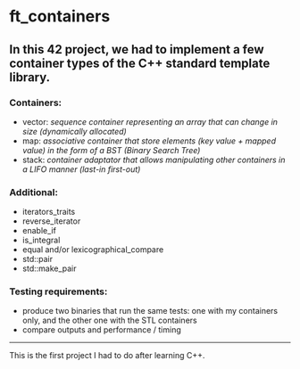 # ft_containers
## In this 42 project, we had to implement a few container types of the C++ standard template library.

### Containers:
* vector: _sequence container representing an array that can change in size (dynamically allocated)_
* map: _associative container that store elements (key value + mapped value) in the form of a BST (Binary Search Tree)_
* stack: _container adaptator that allows manipulating other containers in a LIFO manner (last-in first-out)_  
  
### Additional:
* iterators_traits
* reverse_iterator
* enable_if
* is_integral
* equal and/or lexicographical_compare
* std::pair
* std::make_pair  

### Testing requirements:  
* produce two binaries that run the same tests: one with my containers
only, and the other one with the STL containers
* compare outputs and performance / timing

------------------------------------------  
This is the first project I had to do after learning C++.  

